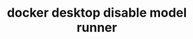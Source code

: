---
datafolder: desktop-cli
datafile: docker_desktop_disable_model_runner
title: docker desktop disable model runner
layout: cli
---